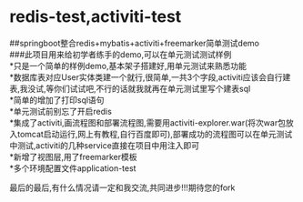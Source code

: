 # redis-test,activiti-test
##springboot整合redis+mybatis+activiti+freemarker简单测试demo  
###此项目用来给初学者练手的demo,可以在单元测试测试样例  
*只是一个简单的样例demo,基本架子搭建好,用单元测试来熟悉功能  
*数据库表对应User实体类建一个就行,很简单,一共3个字段,activiti应该会自行建表,我没试,等你们试试吧,不行的话就我就再在单元测试里写个建表sql  
*简单的增加了打印sql语句  
*单元测试前别忘了开启redis  
*集成了activiti,画流程图和部署流程图,需要用activiti-explorer.war(将次war包放入tomcat启动运行,网上有教程,自行百度即可),部署成功的流程图可以在单元测试中测试,activiti的几种service直接在项目中用注入即可  
*新增了视图层,用了freemarker模板  
*多个环境配置文件application-test  
  
  

最后的最后,有什么情况请一定和我交流,共同进步!!!期待您的fork